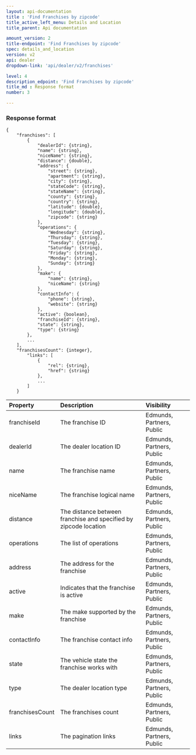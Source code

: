 ```yaml
---
layout: api-documentation
title : 'Find Franchises by zipcode'
title_active_left_menu: Details and Location
title_parent: Api documentation

amount_version: 2
title-endpoint: 'Find Franchises by zipcode'
spec: details_and_location
version: v2
api: dealer
dropdown-link: 'api/dealer/v2/franchises'

level: 4
description_edpoint: 'Find Franchises by zipcode'
title_md : Response format
number: 3

---
```



### Response format

    {
        "franchises": [
            {
                "dealerId": {string},
                "name": {string},
                "niceName": {string},
                "distance": {double},
                "address": {
                    "street": {string},
                    "apartment": {string},
                    "city": {string},
                    "stateCode": {string},
                    "stateName": {string},
                    "county": {string},
                    "country": {string},
                    "latitude": {double},
                    "longitude": {double},
                    "zipcode": {string}
                },
                "operations": {
                    "Wednesday": {string},
                    "Thursday": {string},
                    "Tuesday": {string},
                    "Saturday": {string},
                    "Friday": {string},
                    "Monday": {string},
                    "Sunday": {string}
                },
                "make": {
                    "name": {string},
                    "niceName": {string}
                },
                "contactInfo": {
                    "phone": {string},
                    "website": {string}
                },
                "active": {boolean},
                "franchiseId": {string},
                "state": {string},
                "type": {string}
            },
            ...
        ],
        "franchisesCount": {integer},
            "links": [
                {
                    "rel": {string},
                    "href": {string}
                },
                ...
            ]
        }

| Property                      | Description                                                      | Visibility                |
|:------------------------------|:-----------------------------------------------------------------|:--------------------------|
| franchiseId                   | The franchise ID                                                 | Edmunds, Partners, Public |
| dealerId                      | The dealer location ID                                           | Edmunds, Partners, Public |
| name                          | The franchise name                                               | Edmunds, Partners, Public |
| niceName                      | The franchise logical name                                       | Edmunds, Partners, Public |
| distance                      | The distance between franchise and specified by zipcode location | Edmunds, Partners, Public |
| operations                    | The list of operations                                           | Edmunds, Partners, Public |
| address                       | The address for the franchise                                    | Edmunds, Partners, Public |
| active                        | Indicates that the franchise is active                           | Edmunds, Partners, Public |
| make                          | The make supported by the franchise                              | Edmunds, Partners, Public |
| contactInfo                   | The franchise contact info                                       | Edmunds, Partners, Public |
| state                         | The vehicle state the franchise works with                       | Edmunds, Partners, Public |
| type                          | The dealer location type                                         | Edmunds, Partners, Public |
| franchisesCount               | The franchises count                                             | Edmunds, Partners, Public |
| links                         | The pagination links                                             | Edmunds, Partners, Public |
